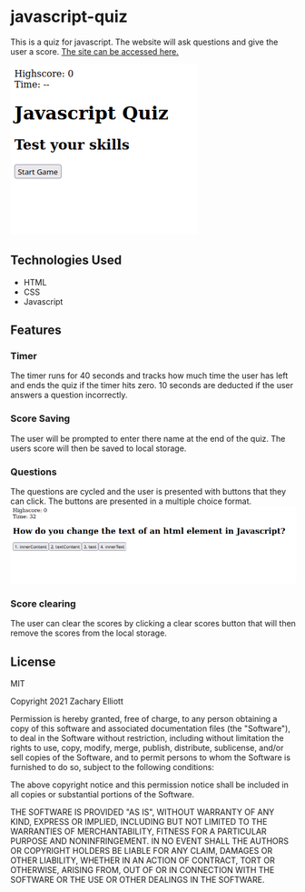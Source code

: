 # javascript-quiz
This is a quiz for javascript. The website will ask questions and give the user a score. [The site can be accessed here.](https://zachary-berdell-elliott.github.io/javascript-quiz/)

![Image of the main screen on the site.](./assets/images/site-image.png)

## Technologies Used
* HTML
* CSS
* Javascript

## Features

### Timer
The timer runs for 40 seconds and tracks how much time the user has left and ends the quiz if the timer hits zero. 10 seconds are deducted if the user answers a question incorrectly.

### Score Saving
The user will be prompted to enter there name at the end of the quiz. The users score will then be saved to local storage.

### Questions
The questions are cycled and the user is presented with buttons that they can click. The buttons are presented in a multiple choice format.
![Picture of a question](./assets/images/question.png)

### Score clearing
The user can clear the scores by clicking a clear scores button that will then remove the scores from the local storage.

## License
MIT

Copyright 2021 Zachary Elliott

Permission is hereby granted, free of charge, to any person obtaining a copy of this software and associated documentation files (the "Software"), to deal in the Software without restriction, including without limitation the rights to use, copy, modify, merge, publish, distribute, sublicense, and/or sell copies of the Software, and to permit persons to whom the Software is furnished to do so, subject to the following conditions:

The above copyright notice and this permission notice shall be included in all copies or substantial portions of the Software.

THE SOFTWARE IS PROVIDED "AS IS", WITHOUT WARRANTY OF ANY KIND, EXPRESS OR IMPLIED, INCLUDING BUT NOT LIMITED TO THE WARRANTIES OF MERCHANTABILITY, FITNESS FOR A PARTICULAR PURPOSE AND NONINFRINGEMENT. IN NO EVENT SHALL THE AUTHORS OR COPYRIGHT HOLDERS BE LIABLE FOR ANY CLAIM, DAMAGES OR OTHER LIABILITY, WHETHER IN AN ACTION OF CONTRACT, TORT OR OTHERWISE, ARISING FROM, OUT OF OR IN CONNECTION WITH THE SOFTWARE OR THE USE OR OTHER DEALINGS IN THE SOFTWARE.

